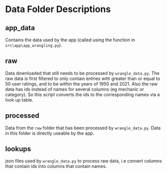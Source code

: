 # Data Folder Descriptions

## app_data

Contains the data used by the app (called using the function in `src\app\app_wrangling.py`).

## raw

Data downloaded that still needs to be processed by `wrangle_data.py`.
The raw data is first filtered to only contain entries with greater than or equal to 50 user ratings, and to be within the years of 1950 and 2021.
Also the raw data has ids instead of names for several columns (eg mechanic or category). So this script converts the ids to the corresponding names via a look up table.

## processed

Data from the `raw` folder that has been processed by `wrangle_data.py`. Data in this folder is directly useable by the app.

## lookups


json files used by `wrangle_data.py` to process raw data, i.e convert columns that contain ids into columns that contain names.